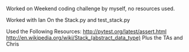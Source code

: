 
Worked on Weekend coding challenge by myself, no resources used.

Worked with Ian On the Stack.py and test_stack.py

Used the Following Resources:
    http://pytest.org/latest/assert.html
    http://en.wikipedia.org/wiki/Stack_(abstract_data_type)
    Plus the TAs and Chris

